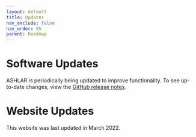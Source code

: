 ```yaml
---
layout: default
title: Updates
nav_exclude: false
nav_order: 95
parent: Roadmap
---
```


# Software Updates

ASHLAR is periodically being updated to improve functionality. To see up-to-date changes, view the [GitHub release notes](https://github.com/labsyspharm/ashlar/releases).


# Website Updates

This website was last updated in March 2022.

